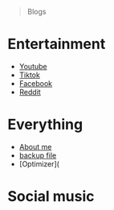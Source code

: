 
> Blogs

# Entertainment 
- [Youtube](https://www.youtube.com/@zxckbruh)
- [Tiktok](https://www.tiktok.com/@notmzik_?lang=en)
- [Facebook](https://www.facebook.com/profile.php?id=100092310412433)
- [Reddit](https://www.reddit.com/user/Ok_Lengthiness_9580/)

# Everything 
- [About me](https://github.com/kbasicx/Pages/blob/main/About%20me.md)
- [backup file](https://github.com/kbasicx/Pages/blob/main/nighttab%20backup.md)
- [Optimizer](
# Social music 





